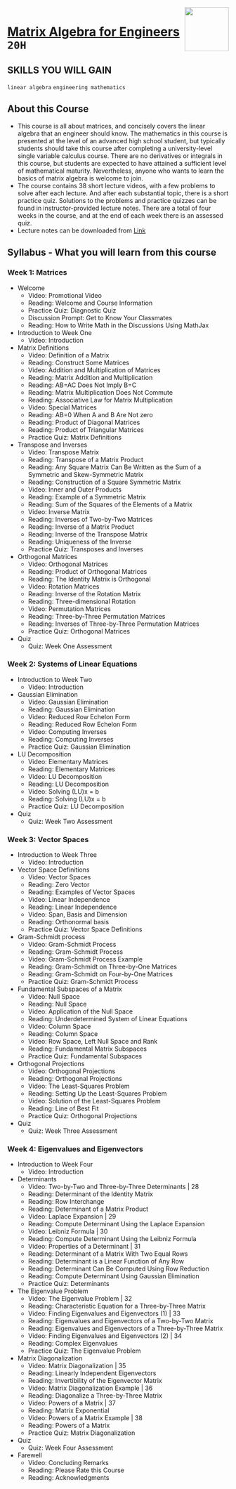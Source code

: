 <img align="right" width="100" height="100" src="https://github.com/cs-MohamedAyman/Coursera-Specializations/blob/master/organizations-logos/the%20hong%20kong%20university%20of%20science%20and%20technology.jpg">

# [Matrix Algebra for Engineers](https://www.coursera.org/learn/matrix-algebra-engineers) `20H`

## SKILLS YOU WILL GAIN
`linear algebra` `engineering mathematics`

## About this Course
- This course is all about matrices, and concisely covers the linear algebra that an engineer should know.   The mathematics in this course is presented at the level of an advanced high school student, but typically students should take this course after completing a university-level single variable calculus course.  There are no derivatives or integrals in this course, but students are expected to have attained a sufficient level of mathematical maturity.  Nevertheless, anyone who wants to learn the basics of matrix algebra is welcome to join.
- The course contains 38 short lecture videos, with a few problems to solve after each lecture.  And after each substantial topic, there is a short practice quiz.  Solutions to the problems and practice quizzes can be found in instructor-provided lecture notes.  There are a total of four weeks in the course, and at the end of each week there is an assessed quiz.
- Lecture notes can be downloaded from [Link](http://www.math.ust.hk/~machas/matrix-algebra-for-engineers.pdf)

## Syllabus - What you will learn from this course

### Week 1: Matrices
- Welcome
  - Video: Promotional Video
  - Reading: Welcome and Course Information
  - Practice Quiz: Diagnostic Quiz
  - Discussion Prompt: Get to Know Your Classmates
  - Reading: How to Write Math in the Discussions Using MathJax
- Introduction to Week One
  - Video: Introduction
- Matrix Definitions
  - Video: Definition of a Matrix
  - Reading: Construct Some Matrices
  - Video: Addition and Multiplication of Matrices
  - Reading: Matrix Addition and Multiplication
  - Reading: AB=AC Does Not Imply B=C
  - Reading: Matrix Multiplication Does Not Commute
  - Reading: Associative Law for Matrix Multiplication
  - Video: Special Matrices
  - Reading: AB=0 When A and B Are Not zero
  - Reading: Product of Diagonal Matrices
  - Reading: Product of Triangular Matrices
  - Practice Quiz: Matrix Definitions
- Transpose and Inverses
  - Video: Transpose Matrix
  - Reading: Transpose of a Matrix Product
  - Reading: Any Square Matrix Can Be Written as the Sum of a Symmetric and Skew-Symmetric Matrix
  - Reading: Construction of a Square Symmetric Matrix
  - Video: Inner and Outer Products
  - Reading: Example of a Symmetric Matrix
  - Reading: Sum of the Squares of the Elements of a Matrix
  - Video: Inverse Matrix
  - Reading: Inverses of Two-by-Two Matrices
  - Reading: Inverse of a Matrix Product
  - Reading: Inverse of the Transpose Matrix
  - Reading: Uniqueness of the Inverse
  - Practice Quiz: Transposes and Inverses
- Orthogonal Matrices
  - Video: Orthogonal Matrices
  - Reading: Product of Orthogonal Matrices
  - Reading: The Identity Matrix is Orthogonal
  - Video: Rotation Matrices
  - Reading: Inverse of the Rotation Matrix
  - Reading: Three-dimensional Rotation
  - Video: Permutation Matrices
  - Reading: Three-by-Three Permutation Matrices
  - Reading: Inverses of Three-by-Three Permutation Matrices
  - Practice Quiz: Orthogonal Matrices
- Quiz
  - Quiz: Week One Assessment

### Week 2: Systems of Linear Equations
- Introduction to Week Two
  - Video: Introduction
- Gaussian Elimination
  - Video: Gaussian Elimination
  - Reading: Gaussian Elimination
  - Video: Reduced Row Echelon Form
  - Reading: Reduced Row Echelon Form
  - Video: Computing Inverses
  - Reading: Computing Inverses
  - Practice Quiz: Gaussian Elimination
- LU Decomposition
  - Video: Elementary Matrices
  - Reading: Elementary Matrices
  - Video: LU Decomposition
  - Reading: LU Decomposition
  - Video: Solving (LU)x = b
  - Reading: Solving (LU)x = b
  - Practice Quiz: LU Decomposition
- Quiz
  - Quiz: Week Two Assessment

### Week 3: Vector Spaces
- Introduction to Week Three
  - Video: Introduction
- Vector Space Definitions
  - Video: Vector Spaces
  - Reading: Zero Vector
  - Reading: Examples of Vector Spaces
  - Video: Linear Independence
  - Reading: Linear Independence
  - Video: Span, Basis and Dimension
  - Reading: Orthonormal basis
  - Practice Quiz: Vector Space Definitions
- Gram-Schmidt process
  - Video: Gram-Schmidt Process
  - Reading: Gram-Schmidt Process
  - Video: Gram-Schmidt Process Example
  - Reading: Gram-Schmidt on Three-by-One Matrices
  - Reading: Gram-Schmidt on Four-by-One Matrices
  - Practice Quiz: Gram-Schmidt Process
- Fundamental Subspaces of a Matrix
  - Video: Null Space
  - Reading: Null Space
  - Video: Application of the Null Space
  - Reading: Underdetermined System of Linear Equations
  - Video: Column Space
  - Reading: Column Space
  - Video: Row Space, Left Null Space and Rank
  - Reading: Fundamental Matrix Subspaces
  - Practice Quiz: Fundamental Subspaces
- Orthogonal Projections
  - Video: Orthogonal Projections
  - Reading: Orthogonal Projections
  - Video: The Least-Squares Problem
  - Reading: Setting Up the Least-Squares Problem
  - Video: Solution of the Least-Squares Problem
  - Reading: Line of Best Fit
  - Practice Quiz: Orthogonal Projections
- Quiz
  - Quiz: Week Three Assessment

### Week 4: Eigenvalues and Eigenvectors
- Introduction to Week Four
  - Video: Introduction
- Determinants
  - Video: Two-by-Two and Three-by-Three Determinants |  28
  - Reading: Determinant of the Identity Matrix
  - Reading: Row Interchange
  - Reading: Determinant of a Matrix Product
  - Video: Laplace Expansion |  29
  - Reading: Compute Determinant Using the Laplace Expansion
  - Video: Leibniz Formula |  30
  - Reading: Compute Determinant Using the Leibniz Formula
  - Video: Properties of a Determinant |  31
  - Reading: Determinant of a Matrix With Two Equal Rows
  - Reading: Determinant is a Linear Function of Any Row
  - Reading: Determinant Can Be Computed Using Row Reduction
  - Reading: Compute Determinant Using Gaussian Elimination
  - Practice Quiz: Determinants
- The Eigenvalue Problem
  - Video: The Eigenvalue Problem |  32
  - Reading: Characteristic Equation for a Three-by-Three Matrix
  - Video: Finding Eigenvalues and Eigenvectors (1) |  33
  - Reading: Eigenvalues and Eigenvectors of a Two-by-Two Matrix
  - Reading: Eigenvalues and Eigenvectors of a Three-by-Three Matrix
  - Video: Finding Eigenvalues and Eigenvectors (2) |  34
  - Reading: Complex Eigenvalues
  - Practice Quiz: The Eigenvalue Problem
- Matrix Diagonalization
  - Video: Matrix Diagonalization |  35
  - Reading: Linearly Independent Eigenvectors
  - Reading: Invertibility of the Eigenvector Matrix
  - Video: Matrix Diagonalization Example |  36
  - Reading: Diagonalize a Three-by-Three Matrix
  - Video: Powers of a Matrix |  37
  - Reading: Matrix Exponential
  - Video: Powers of a Matrix Example |  38
  - Reading: Powers of a Matrix
  - Practice Quiz: Matrix Diagonalization
- Quiz
  - Quiz: Week Four Assessment
- Farewell
  - Video: Concluding Remarks
  - Reading: Please Rate this Course
  - Reading: Acknowledgments
